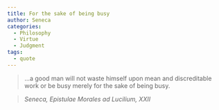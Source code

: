 ```yaml
---
title: For the sake of being busy
author: Seneca
categories:
  - Philosophy
  - Virtue
  - Judgment
tags:
  - quote
---
```


> ...a good man will not waste himself upon mean and discreditable work or be busy merely for the sake of being busy.

> <cite>Seneca, Epistulae Morales ad Lucilium, XXII</cite>


